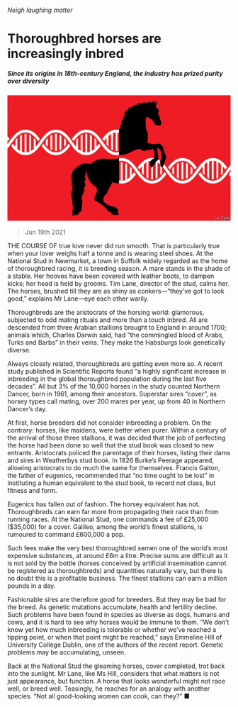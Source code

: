 ###### Neigh laughing matter

# Thoroughbred horses are increasingly inbred 

##### Since its origins in 18th-century England, the industry has prized purity over diversity 

![image](images/20210619_BRD000_0.jpg) 

> Jun 19th 2021 

THE COURSE OF true love never did run smooth. That is particularly true when your lover weighs half a tonne and is wearing steel shoes. At the National Stud in Newmarket, a town in Suffolk widely regarded as the home of thoroughbred racing, it is breeding season. A mare stands in the shade of a stable. Her hooves have been covered with leather boots, to dampen kicks; her head is held by grooms. Tim Lane, director of the stud, calms her. The horses, brushed till they are as shiny as conkers—“they’ve got to look good,” explains Mr Lane—eye each other warily.

Thoroughbreds are the aristocrats of the horsing world: glamorous, subjected to odd mating rituals and more than a touch inbred. All are descended from three Arabian stallions brought to England in around 1700; animals which, Charles Darwin said, had “the commingled blood of Arabs, Turks and Barbs” in their veins. They make the Habsburgs look genetically diverse.


Always closely related, thoroughbreds are getting even more so. A recent study published in Scientific Reports found “a highly significant increase in inbreeding in the global thoroughbred population during the last five decades”. All but 3% of the 10,000 horses in the study counted Northern Dancer, born in 1961, among their ancestors. Superstar sires “cover”, as horsey types call mating, over 200 mares per year, up from 40 in Northern Dancer’s day.

At first, horse breeders did not consider inbreeding a problem. On the contrary: horses, like maidens, were better when purer. Within a century of the arrival of those three stallions, it was decided that the job of perfecting the horse had been done so well that the stud book was closed to new entrants. Aristocrats policed the parentage of their horses, listing their dams and sires in Weatherbys stud book. In 1826 Burke’s Peerage appeared, allowing aristocrats to do much the same for themselves. Francis Galton, the father of eugenics, recommended that “no time ought to be lost” in instituting a human equivalent to the stud book, to record not class, but fitness and form.

Eugenics has fallen out of fashion. The horsey equivalent has not. Thoroughbreds can earn far more from propagating their race than from running races. At the National Stud, one commands a fee of £25,000 ($35,000) for a cover. Galileo, among the world’s finest stallions, is rumoured to command £600,000 a pop.

Such fees make the very best thoroughbred semen one of the world’s most expensive substances, at around £6m a litre. Precise sums are difficult as it is not sold by the bottle (horses conceived by artificial insemination cannot be registered as thoroughbreds) and quantities naturally vary, but there is no doubt this is a profitable business. The finest stallions can earn a million pounds in a day.

Fashionable sires are therefore good for breeders. But they may be bad for the breed. As genetic mutations accumulate, health and fertility decline. Such problems have been found in species as diverse as dogs, humans and cows, and it is hard to see why horses would be immune to them. “We don’t know yet how much inbreeding is tolerable or whether we’ve reached a tipping point, or when that point might be reached,” says Emmeline Hill of University College Dublin, one of the authors of the recent report. Genetic problems may be accumulating, unseen.

Back at the National Stud the gleaming horses, cover completed, trot back into the sunlight. Mr Lane, like Ms Hill, considers that what matters is not just appearance, but function. A horse that looks wonderful might not race well, or breed well. Teasingly, he reaches for an analogy with another species. “Not all good-looking women can cook, can they?” ■

